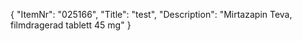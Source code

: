 {
  "ItemNr": "025166",
  "Title": "test",
  "Description": "Mirtazapin Teva, filmdragerad tablett 45 mg"
}